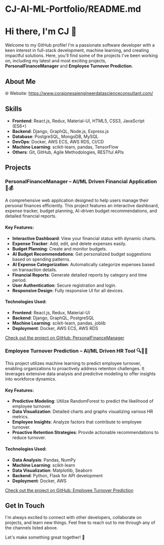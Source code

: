 # CJ-AI-ML-Portfolio/README.md

# Hi there, I'm CJ 👋

Welcome to my GitHub profile! I'm a passionate software developer with a keen interest in full-stack development, machine learning, and creating impactful solutions. Here, you'll find some of the projects I've been working on, including my latest and most exciting projects, **PersonalFinanceManager** and **Employee Turnover Prediction**.

## About Me
🌐 Website: https://www.corajonesaiengineerdatascienceconsultant.com/

## Skills
- **Frontend**: React.js, Redux, Material-UI, HTML5, CSS3, JavaScript (ES6+)
- **Backend**: Django, GraphQL, Node.js, Express.js
- **Database**: PostgreSQL, MongoDB, MySQL
- **DevOps**: Docker, AWS ECS, AWS RDS, CI/CD
- **Machine Learning**: scikit-learn, pandas, TensorFlow
- **Others**: Git, GitHub, Agile Methodologies, RESTful APIs

## Projects

### PersonalFinanceManager – AI/ML Driven Financial Application 🧠💰
A comprehensive web application designed to help users manage their personal finances efficiently. This project features an interactive dashboard, expense tracker, budget planning, AI-driven budget recommendations, and detailed financial reports.

#### Key Features:
- **Interactive Dashboard**: View your financial status with dynamic charts.
- **Expense Tracker**: Add, edit, and delete expenses easily.
- **Budget Planning**: Create and monitor budgets.
- **AI Budget Recommendations**: Get personalized budget suggestions based on spending patterns.
- **AI Expense Categorization**: Automatically categorize expenses based on transaction details.
- **Financial Reports**: Generate detailed reports by category and time period.
- **User Authentication**: Secure registration and login.
- **Responsive Design**: Fully responsive UI for all devices.

#### Technologies Used:
- **Frontend**: React.js, Redux, Material-UI
- **Backend**: Django, GraphQL, PostgreSQL
- **Machine Learning**: scikit-learn, pandas, joblib
- **Deployment**: Docker, AWS ECS, AWS RDS

[Check out the project on GitHub: PersonalFinanceManager](https://github.com/CJ-AI-ML-Portfolio/PersonalFinanceManager)

### Employee Turnover Prediction – AI/ML Driven HR Tool 🔍👩‍💼
This project utilizes machine learning to predict employee turnover, enabling organizations to proactively address retention challenges. It leverages extensive data analysis and predictive modeling to offer insights into workforce dynamics.

#### Key Features:
- **Predictive Modeling**: Utilize RandomForest to predict the likelihood of employee turnover.
- **Data Visualization**: Detailed charts and graphs visualizing various HR metrics.
- **Employee Insights**: Analyze factors that contribute to employee turnover.
- **Proactive Retention Strategies**: Provide actionable recommendations to reduce turnover.

#### Technologies Used:
- **Data Analysis**: Pandas, NumPy
- **Machine Learning**: scikit-learn
- **Data Visualization**: Matplotlib, Seaborn
- **Backend**: Python, Flask for API development
- **Deployment**: Docker, AWS

[Check out the project on GitHub: Employee Turnover Prediction](https://github.com/CJ-AI-ML-Portfolio/employee-turnover-prediction)

## Get In Touch
I'm always excited to connect with other developers, collaborate on projects, and learn new things. Feel free to reach out to me through any of the channels listed above.

Let's make something great together! 🚀
